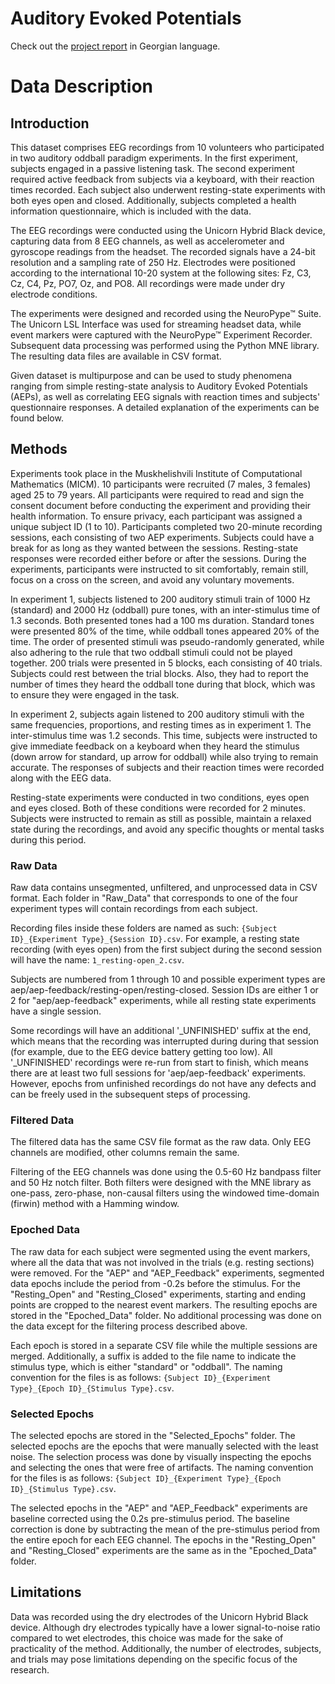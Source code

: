 # Auditory Evoked Potentials

Check out the [project report](./Report.pdf) in Georgian language.

# Data Description

## Introduction

This dataset comprises EEG recordings from 10 volunteers who participated in two auditory oddball paradigm experiments. In the first experiment, subjects engaged in a passive listening task. The second experiment required active feedback from subjects via a keyboard, with their reaction times recorded. Each subject also underwent resting-state experiments with both eyes open and closed. Additionally, subjects completed a health information questionnaire, which is included with the data.

The EEG recordings were conducted using the Unicorn Hybrid Black device, capturing data from 8 EEG channels, as well as accelerometer and gyroscope readings from the headset. The recorded signals have a 24-bit resolution and a sampling rate of 250 Hz. Electrodes were positioned according to the international 10-20 system at the following sites: Fz, C3, Cz, C4, Pz, PO7, Oz, and PO8. All recordings were made under dry electrode conditions.

The experiments were designed and recorded using the NeuroPype™ Suite. The Unicorn LSL Interface was used for streaming headset data, while event markers were captured with the NeuroPype™ Experiment Recorder. Subsequent data processing was performed using the Python MNE library. The resulting data files are available in CSV format.

Given dataset is multipurpose and can be used to study phenomena ranging from simple resting-state analysis to Auditory Evoked Potentials (AEPs), as well as correlating EEG signals with reaction times and subjects' questionnaire responses. A detailed explanation of the experiments can be found below.

## Methods

Experiments took place in the Muskhelishvili Institute of Computational Mathematics (MICM). 10 participants were recruited (7 males, 3 females) aged 25 to 79 years. All participants were required to read and sign the consent document before conducting the experiment and providing their health information. To ensure privacy, each participant was assigned a unique subject ID (1 to 10). Participants completed two 20-minute recording sessions, each consisting of two AEP experiments. Subjects could have a break for as long as they wanted between the sessions. Resting-state responses were recorded either before or after the sessions. During the experiments, participants were instructed to sit comfortably, remain still, focus on a cross on the screen, and avoid any voluntary movements.

In experiment 1, subjects listened to 200 auditory stimuli train of 1000 Hz (standard) and 2000 Hz (oddball) pure tones, with an inter-stimulus time of 1.3 seconds. Both presented tones had a 100 ms duration. Standard tones were presented 80% of the time, while oddball tones appeared 20% of the time. The order of presented stimuli was pseudo-randomly generated, while also adhering to the rule that two oddball stimuli could not be played together. 200 trials were presented in 5 blocks, each consisting of 40 trials. Subjects could rest between the trial blocks. Also, they had to report the number of times they heard the oddball tone during that block, which was to ensure they were engaged in the task. 

In experiment 2, subjects again listened to 200 auditory stimuli with the same frequencies, proportions, and resting times as in experiment 1. The inter-stimulus time was 1.2 seconds. This time, subjects were instructed to give immediate feedback on a keyboard when they heard the stimulus (down arrow for standard, up arrow for oddball) while also trying to remain accurate. The responses of subjects and their reaction times were recorded along with the EEG data.

Resting-state experiments were conducted in two conditions, eyes open and eyes closed. Both of these conditions were recorded for 2 minutes. Subjects were instructed to remain as still as possible, maintain a relaxed state during the recordings, and avoid any specific thoughts or mental tasks during this period.

### Raw Data 
  
Raw data contains unsegmented, unfiltered, and unprocessed data in CSV format. Each folder in "Raw_Data" that corresponds to one of the four experiment types will contain recordings from each subject.  
  
Recording files inside these folders are named as such: `{Subject ID}_{Experiment Type}_{Session ID}.csv`. For example, a resting state recording (with eyes open) from the first subject during the second session will have the name: `1_resting-open_2.csv`.  
  
Subjects are numbered from 1 through 10 and possible experiment types are aep/aep-feedback/resting-open/resting-closed. Session IDs are either 1 or 2 for "aep/aep-feedback" experiments, while all resting state experiments have a single session.  
  
Some recordings will have an additional '\_UNFINISHED' suffix at the end, which means that the recording was interrupted during during that session (for example, due to the EEG device battery getting too low). All '\_UNFINISHED' recordings were re-run from start to finish, which means there are at least two full sessions for 'aep/aep-feedback' experiments. However, epochs from unfinished recordings do not have any defects and can be freely used in the subsequent steps of processing.

### Filtered Data  
  
The filtered data has the same CSV file format as the raw data. Only EEG channels are modified, other columns remain the same.  
  
Filtering of the EEG channels was done using the 0.5-60 Hz bandpass filter and 50 Hz notch filter. Both filters were designed with the MNE library as one-pass, zero-phase, non-causal filters using the windowed time-domain (firwin) method with a Hamming window.

### Epoched Data  
  
The raw data for each subject were segmented using the event markers, where all the data that was not involved in the trials (e.g. resting sections) were removed. For the "AEP" and "AEP_Feedback" experiments, segmented data epochs include the period from -0.2s before the stimulus. For the "Resting_Open" and "Resting_Closed" experiments, starting and ending points are cropped to the nearest event markers. The resulting epochs are stored in the "Epoched_Data" folder. No additional processing was done on the data except for the filtering process described above.  
  
Each epoch is stored in a separate CSV file while the multiple sessions are merged. Additionally, a suffix is added to the file name to indicate the stimulus type, which is either "standard" or "oddball". The naming convention for the files is as follows: `{Subject ID}_{Experiment Type}_{Epoch ID}_{Stimulus Type}.csv`.

### Selected Epochs  
  
The selected epochs are stored in the "Selected_Epochs" folder. The selected epochs are the epochs that were manually selected with the least noise. The selection process was done by visually inspecting the epochs and selecting the ones that were free of artifacts. The naming convention for the files is as follows: `{Subject ID}_{Experiment Type}_{Epoch ID}_{Stimulus Type}.csv`.  
  
The selected epochs in the "AEP" and "AEP_Feedback" experiments are baseline corrected using the 0.2s pre-stimulus period. The baseline correction is done by subtracting the mean of the pre-stimulus period from the entire epoch for each EEG channel. The epochs in the "Resting_Open" and "Resting_Closed" experiments are the same as in the "Epoched_Data" folder.

## Limitations

Data was recorded using the dry electrodes of the Unicorn Hybrid Black device. Although dry electrodes typically have a lower signal-to-noise ratio compared to wet electrodes, this choice was made for the sake of practicality of the method. Additionally, the number of electrodes, subjects, and trials may pose limitations depending on the specific focus of the research.
